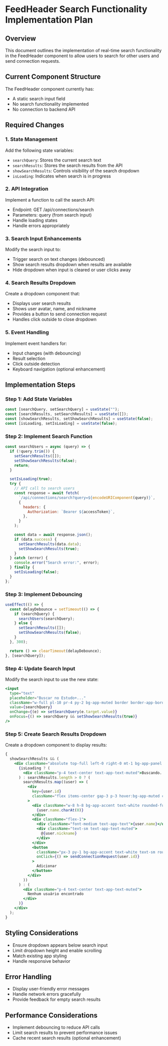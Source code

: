 # FeedHeader Search Functionality Implementation Plan

## Overview

This document outlines the implementation of real-time search functionality in the FeedHeader component to allow users to search for other users and send connection requests.

## Current Component Structure

The FeedHeader component currently has:

- A static search input field
- No search functionality implemented
- No connection to backend API

## Required Changes

### 1. State Management

Add the following state variables:

- `searchQuery`: Stores the current search text
- `searchResults`: Stores the search results from the API
- `showSearchResults`: Controls visibility of the search dropdown
- `isLoading`: Indicates when search is in progress

### 2. API Integration

Implement a function to call the search API:

- Endpoint: GET /api/connections/search
- Parameters: query (from search input)
- Handle loading states
- Handle errors appropriately

### 3. Search Input Enhancements

Modify the search input to:

- Trigger search on text changes (debounced)
- Show search results dropdown when results are available
- Hide dropdown when input is cleared or user clicks away

### 4. Search Results Dropdown

Create a dropdown component that:

- Displays user search results
- Shows user avatar, name, and nickname
- Provides a button to send connection request
- Handles click outside to close dropdown

### 5. Event Handling

Implement event handlers for:

- Input changes (with debouncing)
- Result selection
- Click outside detection
- Keyboard navigation (optional enhancement)

## Implementation Steps

### Step 1: Add State Variables

```javascript
const [searchQuery, setSearchQuery] = useState("");
const [searchResults, setSearchResults] = useState([]);
const [showSearchResults, setShowSearchResults] = useState(false);
const [isLoading, setIsLoading] = useState(false);
```

### Step 2: Implement Search Function

```javascript
const searchUsers = async (query) => {
  if (!query.trim()) {
    setSearchResults([]);
    setShowSearchResults(false);
    return;
  }

  setIsLoading(true);
  try {
    // API call to search users
    const response = await fetch(
      `/api/connections/search?query=${encodeURIComponent(query)}`,
      {
        headers: {
          Authorization: `Bearer ${accessToken}`,
        },
      }
    );

    const data = await response.json();
    if (data.success) {
      setSearchResults(data.data);
      setShowSearchResults(true);
    }
  } catch (error) {
    console.error("Search error:", error);
  } finally {
    setIsLoading(false);
  }
};
```

### Step 3: Implement Debouncing

```javascript
useEffect(() => {
  const delayDebounce = setTimeout(() => {
    if (searchQuery) {
      searchUsers(searchQuery);
    } else {
      setSearchResults([]);
      setShowSearchResults(false);
    }
  }, 300);

  return () => clearTimeout(delayDebounce);
}, [searchQuery]);
```

### Step 4: Update Search Input

Modify the search input to use the new state:

```jsx
<input
  type="text"
  placeholder="Buscar no Estudo+..."
  className="w-full pl-10 pr-4 py-2 bg-app-muted border border-app-border rounded-lg text-app-text placeholder-app-text-muted focus:outline-none focus:ring-2 focus:ring-app-accent focus:border-transparent"
  value={searchQuery}
  onChange={(e) => setSearchQuery(e.target.value)}
  onFocus={() => searchQuery && setShowSearchResults(true)}
/>
```

### Step 5: Create Search Results Dropdown

Create a dropdown component to display results:

```jsx
{
  showSearchResults && (
    <div className="absolute top-full left-0 right-0 mt-1 bg-app-panel border border-app-border rounded-lg shadow-lg z-50 max-h-60 overflow-y-auto">
      {isLoading ? (
        <div className="p-4 text-center text-app-text-muted">Buscando...</div>
      ) : searchResults.length > 0 ? (
        searchResults.map((user) => (
          <div
            key={user.id}
            className="flex items-center gap-3 p-3 hover:bg-app-muted cursor-pointer"
          >
            <div className="w-8 h-8 bg-app-accent text-white rounded-full flex items-center justify-center font-semibold text-sm">
              {user.name.charAt(0)}
            </div>
            <div className="flex-1">
              <div className="font-medium text-app-text">{user.name}</div>
              <div className="text-sm text-app-text-muted">
                @{user.nickname}
              </div>
            </div>
            <button
              className="px-3 py-1 bg-app-accent text-white text-sm rounded-lg hover:bg-opacity-90"
              onClick={() => sendConnectionRequest(user.id)}
            >
              Adicionar
            </button>
          </div>
        ))
      ) : (
        <div className="p-4 text-center text-app-text-muted">
          Nenhum usuário encontrado
        </div>
      )}
    </div>
  );
}
```

## Styling Considerations

- Ensure dropdown appears below search input
- Limit dropdown height and enable scrolling
- Match existing app styling
- Handle responsive behavior

## Error Handling

- Display user-friendly error messages
- Handle network errors gracefully
- Provide feedback for empty search results

## Performance Considerations

- Implement debouncing to reduce API calls
- Limit search results to prevent performance issues
- Cache recent search results (optional enhancement)
